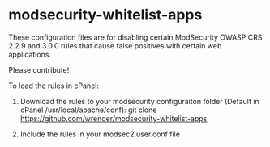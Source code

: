 # modsecurity-whitelist-apps

These configuration files are for disabling certain ModSecurity OWASP CRS 2.2.9 and  3.0.0 rules that cause false positives with certain web applications.

Please contribute!

To load the rules in cPanel:

1. Download the rules to your modsecurity configuraiton folder (Default in cPanel /usr/local/apache/conf): git clone https://github.com/wrender/modsecurity-whitelist-apps

2. Include the rules in your modsec2.user.conf file

